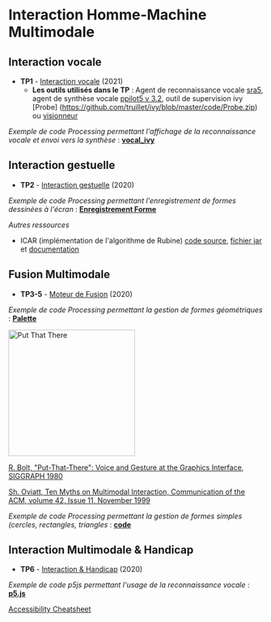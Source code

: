 # Interaction Homme-Machine Multimodale
## Interaction vocale
* **TP1** - [Interaction vocale](https://github.com/truillet/upssitech/blob/master/SRI/3A/IHM/TP/TP1_interaction_vocale.pdf) (2021)
   * **Les outils utilisés dans le TP** : Agent de reconnaissance vocale [sra5](https://github.com/truillet/upssitech/blob/master/SRI/3A/IHM/TP/Code/sra5.zip), agent de synthèse vocale [ppilot5 v 3.2](https://github.com/truillet/ivy/blob/master/agents/ppilot5_3.2.zip), outil de supervision ivy [Probe] (https://github.com/truillet/ivy/blob/master/code/Probe.zip) ou [visionneur](https://github.com/truillet/upssitech/blob/master/SRI/3A/IHM/TP/Outils/visionneur_1_2.zip)

_Exemple de code Processing permettant l'affichage de la reconnaissance vocale et envoi vers la synthèse_ : **[vocal_ivy](https://github.com/truillet/upssitech/blob/master/SRI/3A/IHM/TP/Code/vocal_ivy.zip)**

## Interaction gestuelle
* **TP2** - [Interaction gestuelle](https://github.com/truillet/upssitech/blob/master/SRI/3A/IHM/TP/TP2_InteractionGestuelle.pdf) (2020)

_Exemple de code Processing permettant l'enregistrement de formes dessinées à l'écran_ : **[Enregistrement Forme](https://github.com/truillet/upssitech/blob/master/SRI/3A/IHM/TP/Code/Enregistrement_Forme.zip)**

_Autres ressources_
   * ICAR (implémentation de l'algorithme de Rubine) [code source](https://github.com/truillet/icar), [fichier jar](https://github.com/truillet/upssitech/blob/master/SRI/3A/IHM/TP/Outils/icar.1.2.zip) et [documentation](https://github.com/truillet/upssitech/blob/master/SRI/3A/IHM/TP/Outils/icar.pdf)

## Fusion Multimodale
* **TP3-5** - [Moteur de Fusion](https://github.com/truillet/upssitech/blob/master/SRI/3A/IHM/TP/TP3-5_Projet_Multimodal.pdf) (2020)

_Exemple de code Processing permettant la gestion de formes géométriques_ : **[Palette](https://github.com/truillet/upssitech/blob/master/SRI/3A/IHM/TP/Code/Palette.zip)**

[<img src="https://img.youtube.com/vi/RyBEUyEtxQo/0.jpg" width=250 alt="Put That There">](https://youtu.be/RyBEUyEtxQo)

[R. Bolt, "Put-That-There": Voice and Gesture at the Graphics Interface, SIGGRAPH 1980](https://www.media.mit.edu/speech/papers/1980/bolt_SIGGRAPH80_put-that-there.pdf)

[Sh. Oviatt, Ten Myths on Multimodal Interaction, Communication of the ACM, volume 42, Issue 11, November 1999](https://dl.acm.org/doi/10.1145/319382.319398)


_Exemple de code Processing permettant la gestion de formes simples (cercles, rectangles, triangles_ : **[code](https://github.com/truillet/upssitech/blob/master/SRI/3A/IHM/TP/Code/Palette.zip)**

## Interaction Multimodale & Handicap
* **TP6** - [Interaction &amp; Handicap](https://github.com/truillet/upssitech/blob/master/SRI/3A/IHM/TP/TP6_Interaction_et_Handicap.pdf) (2020)

_Exemple de code p5js permettant l'usage de la reconnaissance vocale_ : **[p5.js](https://github.com/truillet/upssitech/blob/master/SRI/3A/IHM/TP/Outils/p5js.zip)**

[Accessibility Cheatsheet](https://moritzgiessmann.de/accessibility-cheatsheet/)
